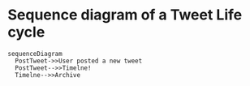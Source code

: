 # Sequence diagram of a Tweet Life cycle

```mermaid
sequenceDiagram
  PostTweet->>User posted a new tweet
  PostTweet-->>Timelne!
  Timelne-->>Archive
```
